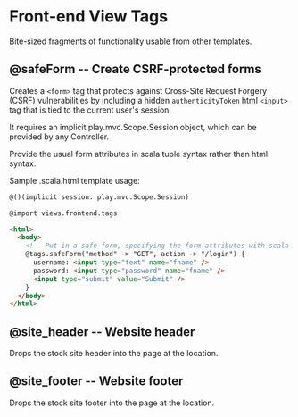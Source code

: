 Front-end View Tags
===================

Bite-sized fragments of functionality usable from other templates.


@safeForm -- Create CSRF-protected forms
----------------------------------------

Creates a `<form>` tag that protects against Cross-Site Request Forgery
(CSRF) vulnerabilities by including a hidden `authenticityToken` html
`<input>` tag that is tied to the current user's session. 

It requires an implicit play.mvc.Scope.Session object, which can be provided
by any Controller.

Provide the usual form attributes in scala tuple syntax rather than
html syntax.

Sample .scala.html template usage:

```html
@()(implicit session: play.mvc.Scope.Session)

@import views.frontend.tags

<html>
  <body>
    <!-- Put in a safe form, specifying the form attributes with scala tuple syntax --> 
    @tags.safeForm("method" -> "GET", action -> "/login") {
      username: <input type="text" name="fname" />
      password: <input type="password" name="fname" />
      <input type="submit" value="Submit" />
    }
  </body>
</html>
```

@site_header -- Website header
------------------------------

Drops the stock site header into the page at the location.


@site_footer -- Website footer
------------------------------

Drops the stock site footer into the page at the location.


